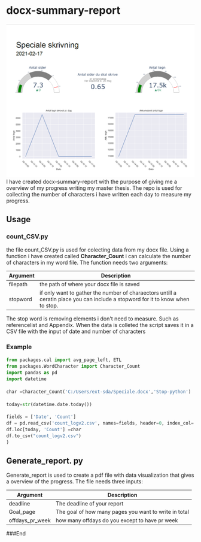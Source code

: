
# docx-summary-report
![](https://github.com/saebod/docx-summary-report/raw/master/tmp/report_readme.png)
I have created docx-summary-report with the purpose of giving me a overview of my progress writing my master thesis. 
The repo is used for collecting the number of characters i have written each day to measure my progress.

## Usage

### count_CSV.py
the file count_CSV.py is used for colecting data from my docx file.  Using a function i have created called **Character_Count** i can calculate the number of characters in my word file. The function needs two arguments:

| Argument|Description  |
|--|--|
|filepath|the path of where your docx file is saved|
 |stopword| if only want to gather the number of charaectors untill a ceratin place you can include a stopword for it to know when to stop.| 


The stop word is removing elements i don't need to measure. Such as referencelist and Appendix.
When the data is colleted the script  saves it in a CSV file with the input of date and number of characters

### Example 

```python
from packages.cal import avg_page_left, ETL
from packages.WordCharacter import Character_Count
import pandas as pd
import datetime

char =Character_Count('C:/Users/ext-sda/Speciale.docx','Stop-python')

today=str(datetime.date.today())

fields = ['Date', 'Count']
df = pd.read_csv('count_logv2.csv', names=fields, header=0, index_col='Date',sep=',')
df.loc[today, 'Count'] =char
df.to_csv("count_logv2.csv")
)
```
## Generate_report. py
Generate_report is used to create a pdf file with data visualization that gives a overview of the progress.
The file needs three inputs:

| Argument|Description  |
|--|--|
|deadline|The deadline of your report|
 |Goal_page|The goal of how many pages you want to write in total| 
 |offdays_pr_week|how many offdays do you except to have pr week

###End
